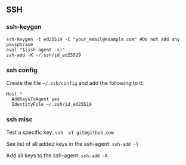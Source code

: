 ## SSH

### ssh-keygen
```
ssh-keygen -t ed25519 -C "your_email@example.com" #Do not add any passphrase
eval "$(ssh-agent -s)"
ssh-add -K ~/.ssh/id_ed25519
```

### ssh config

Create the file `~/.ssh/config` and add the following to it:

```
Host *
  AddKeysToAgent yes
  IdentityFile ~/.ssh/id_ed25519
```

### ssh misc

Test a specific key: `ssh -vT git@github.com`

See list of all added keys in the ssh-agent:  `ssh-add -l`

Add all keys to the ssh-agent: `ssh-add -A`
